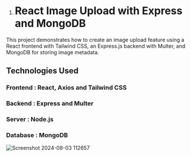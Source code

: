 1) # React Image Upload with Express and MongoDB

This project demonstrates how to create an image upload feature using a React frontend with Tailwind CSS, an Express.js backend with Multer, and MongoDB for storing image metadata.

## Technologies Used

### Frontend : React, Axios and Tailwind CSS

### Backend : Express and Multer

### Server : Node.js

### Database : MongoDB

![Screenshot 2024-08-03 112657](https://github.com/user-attachments/assets/f79cf3b3-7fee-4eec-9566-fcaed9e06842)




